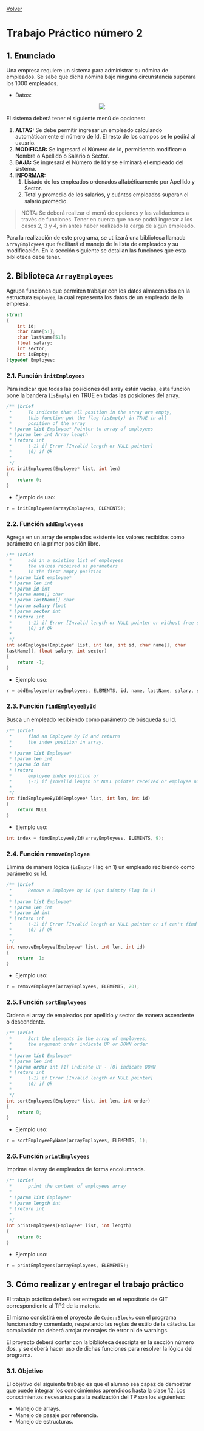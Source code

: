[Volver](../README.md)
# Trabajo Práctico número 2
## 1. Enunciado
Una empresa requiere un sistema para administrar su nómina de empleados. Se sabe que dicha nómina bajo ninguna circunstancia superara los 1000 empleados.

* Datos:
<p align="center">
    <img src="https://raw.githubusercontent.com/ChristianGrimberg/tp_laboratorio_1/master/.github/img/employee.png">
</p>

El sistema deberá tener el siguiente menú de opciones:
1. __ALTAS:__ Se debe permitir ingresar un empleado calculando automáticamente el número de Id. El resto de los campos se le pedirá al usuario.
1. __MODIFICAR:__ Se ingresará el Número de Id, permitiendo modificar: o Nombre o Apellido o Salario o Sector.
1. __BAJA:__ Se ingresará el Número de Id y se eliminará el empleado del sistema.
1. __INFORMAR:__
    1. Listado de los empleados ordenados alfabéticamente por Apellido y Sector.
    1. Total y promedio de los salarios, y cuántos empleados superan el salario promedio.
> NOTA: Se deberá realizar el menú de opciones y las validaciones a través de funciones. Tener en cuenta que no se podrá ingresar a los casos 2, 3 y 4, sin antes haber realizado la carga de algún empleado.

Para la realización de este programa, se utilizará una biblioteca llamada `ArrayEmployees` que facilitará el manejo de la lista de empleados y su modificación. En la sección siguiente se detallan las funciones que esta biblioteca debe tener.
## 2. Biblioteca `ArrayEmployees`
Agrupa funciones que permiten trabajar con los datos almacenados en la estructura `Employee`, la cual representa los datos de un empleado de la empresa.
```c
struct
{
    int id;
    char name[51];
    char lastName[51];
    float salary;
    int sector;
    int isEmpty;
}typedef Employee;
```
### 2.1. Función `initEmployees`
Para indicar que todas las posiciones del array están vacías, esta función pone la bandera (`isEmpty`) en TRUE en todas las posiciones del array.
```c
/** \brief
 *      To indicate that all position in the array are empty,
 *      this function put the flag (isEmpty) in TRUE in all
 *      position of the array
 * \param list Employee* Pointer to array of employees
 * \param len int Array length
 * \return int
 *      (-1) if Error [Invalid length or NULL pointer]
 *      (0) if Ok
 *
 */
int initEmployees(Employee* list, int len)
{
    return 0;
}
```
* Ejemplo de uso:
```c
r = initEmployees(arrayEmployees, ELEMENTS);
```
### 2.2. Función `addEmployees`
Agrega en un array de empleados existente los valores recibidos como parámetro en la primer posición libre.
```c
/** \brief
 *      add in a existing list of employees
 *      the values received as parameters
 *      in the first empty position
 * \param list employee*
 * \param len int
 * \param id int
 * \param name[] char
 * \param lastName[] char
 * \param salary float
 * \param sector int
 * \return int
 *      (-1) if Error [Invalid length or NULL pointer or without free space]
 *      (0) if Ok
 *
 */
int addEmployee(Employee* list, int len, int id, char name[], char
lastName[], float salary, int sector)
{
    return -1;
}
```
* Ejemplo uso:
```c
r = addEmployee(arrayEmployees, ELEMENTS, id, name, lastName, salary, sector);
```
### 2.3. Función `findEmployeeById`
Busca un empleado recibiendo como parámetro de búsqueda su Id.
```c
/** \brief
 *      find an Employee by Id and returns
 *      the index position in array.
 *
 * \param list Employee*
 * \param len int
 * \param id int
 * \return
 *      employee index position or 
 *      (-1) if [Invalid length or NULL pointer received or employee not found]
 *
 */
int findEmployeeById(Employee* list, int len, int id)
{
    return NULL
}
```
* Ejemplo uso:
```c
int index = findEmployeeById(arrayEmployees, ELEMENTS, 9);
```
### 2.4. Función `removeEmployee`
Elimina de manera lógica (`isEmpty` Flag en 1) un empleado recibiendo como parámetro su Id.
```c
/** \brief
 *      Remove a Employee by Id (put isEmpty Flag in 1)
 *
 * \param list Employee*
 * \param len int
 * \param id int
 * \return int
 *      (-1) if Error [Invalid length or NULL pointer or if can't find a employee]
 *      (0) if Ok
 *
 */
int removeEmployee(Employee* list, int len, int id)
{
    return -1;
}
```
* Ejemplo uso:
```c
r = removeEmployee(arrayEmployees, ELEMENTS, 20);
```
### 2.5. Función `sortEmployees`
Ordena el array de empleados por apellido y sector de manera ascendente o descendente.
```c
/** \brief
 *      Sort the elements in the array of employees,
 *      the argument order indicate UP or DOWN order
 *
 * \param list Employee*
 * \param len int
 * \param order int [1] indicate UP - [0] indicate DOWN
 * \return int
 *      (-1) if Error [Invalid length or NULL pointer]
 *      (0) if Ok
 *
 */
int sortEmployees(Employee* list, int len, int order)
{
    return 0;
}
```
* Ejemplo uso:
```c
r = sortEmployeeByName(arrayEmployees, ELEMENTS, 1);
```
### 2.6. Función `printEmployees`
Imprime el array de empleados de forma encolumnada.
```c
/** \brief
 *      print the content of employees array
 *
 * \param list Employee*
 * \param length int
 * \return int
 *
 */
int printEmployees(Employee* list, int length)
{
    return 0;
}
```
* Ejemplo uso:
```c
r = printEmployees(arrayEmployees, ELEMENTS);
```
## 3. Cómo realizar y entregar el trabajo práctico
El trabajo práctico deberá ser entregado en el repositorio de GIT correspondiente al TP2 de la materia.

El mismo consistirá en el proyecto de `Code::Blocks` con el programa funcionando y comentado, respetando las reglas de estilo de la cátedra. La compilación no deberá arrojar mensajes de error ni de warnings.

El proyecto deberá contar con la biblioteca descripta en la sección número dos, y se deberá hacer uso de dichas funciones para resolver la lógica del programa.
### 3.1. Objetivo
El objetivo del siguiente trabajo es que el alumno sea capaz de demostrar que puede integrar los conocimientos aprendidos hasta la clase 12. Los conocimientos necesarios para la realización del TP son los siguientes:
* Manejo de arrays.
* Manejo de pasaje por referencia.
* Manejo de estructuras.
